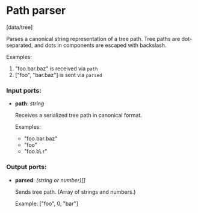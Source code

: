 # Path parser

[data/tree]

Parses a canonical string representation of a tree path. Tree paths are dot-separated, and dots in components are escaped with backslash.

Examples:
1. "foo.bar\.baz" is received via `path`
2. ["foo", "bar.baz"] is sent via `parsed`

### Input ports:

* __path__: _string_

    Receives a serialized tree path in canonical format.
    
    Examples:
    * "foo.bar.baz"
    * "foo"
    * "foo.b\\.r"



### Output ports:

* __parsed__: _(string or number)[]_

    Sends tree path. (Array of strings and numbers.)
    
    Example: ["foo", 0, "bar"]



